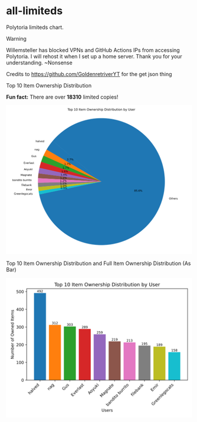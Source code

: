<p align="center">
 <h1>all-limiteds</h1>
</p>

Polytoria limiteds chart.

> [!WARNING]
> Willemsteller has blocked VPNs and GitHub Actions IPs from accessing Polytoria. I will rehost it when I set up a home server. Thank you for your understanding. ~Nonsense

Credits to https://github.com/GoldenretriverYT for the get json thing

Top 10 Item Ownership Distribution

**Fun fact:** There are over **18310** limited copies!

<p align="center">
  <img src="top_10_item_ownership_distribution.svg" width=600 /> 
</p>

Top 10 Item Ownership Distribution and Full Item Ownership Distribution (As Bar)

<p align="center">
  <img src="top_10_item_ownership_distribution_bar.svg" width=600 /> 
</p>
